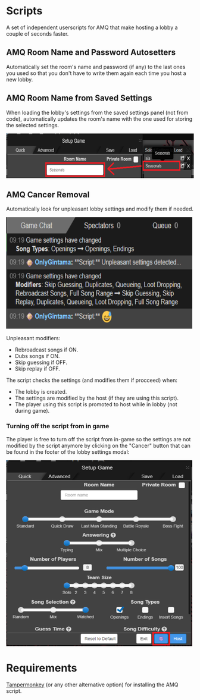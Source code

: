 # Scripts

A set of independent userscripts for AMQ that make hosting a lobby a couple of seconds faster.

## AMQ Room Name and Password Autosetters

Automatically set the room's name and password (if any) to the last ones you used so that you don't have to write them again each time you host a new lobby.

## AMQ Room Name from Saved Settings

When loading the lobby's settings from the saved settings panel (not from code), automatically updates the room's name with the one used for storing the selected settings.

<div>
    <img src='images/RoomNameFromSavedSettings/example.png' width='600' height='120'/>
</div>

## AMQ Cancer Removal

Automatically look for unpleasant lobby settings and modify them if needed.

<div>
    <img src='images/CancerRemoval/example.png' width='500' height='300'/>
</div>

Unpleasant modifiers:

- Rebroadcast songs if ON.
- Dubs songs if ON.
- Skip guessing if OFF.
- Skip replay if OFF.

The script checks the settings (and modifies them if procceed) when:

- The lobby is created.
- The settings are modified by the host (if they are using this script).
- The player using this script is promoted to host while in lobby (not during game).

### Turning off the script from in game

The player is free to turn off the script from in-game so the settings are not modified by the script anymore by clicking on the "Cancer" button that can be found in the footer of the lobby settings modal:

<div>
    <img src='images/CancerRemoval/cancer_button.png' width='500' height='500'/>
</div>

# Requirements

[Tampermonkey](https://www.tampermonkey.net/) (or any other alternative option) for installing the AMQ script.
